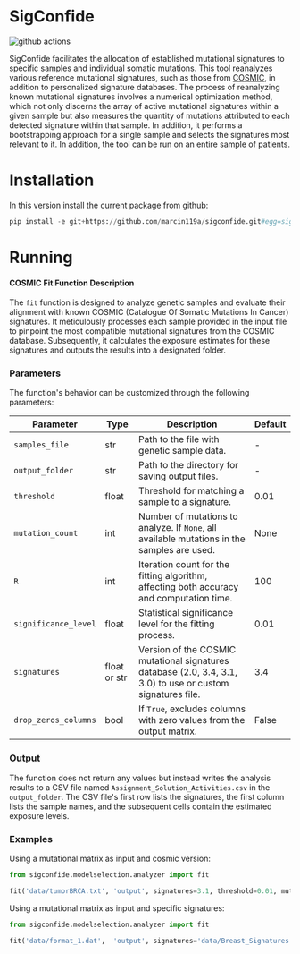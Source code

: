 # SigConfide
![github actions](https://github.com/marcin119a/sigconfide/actions/workflows/ci.yml/badge.svg)

SigConfide facilitates the allocation of established mutational signatures to specific samples and individual somatic mutations. 
This tool reanalyzes various reference mutational signatures, such as those from [COSMIC](https://cancer.sanger.ac.uk/signatures/), in addition to personalized signature databases. 
The process of reanalyzing known mutational signatures involves a numerical optimization method, 
which not only discerns the array of active mutational signatures within a given sample 
but also measures the quantity of mutations attributed to each detected signature within that sample.
In addition, it performs a bootstrapping approach for a single sample and selects the signatures most relevant to it. 
In addition, the tool can be run on an entire sample of patients. 

# Installation

In this version install the current package from github:
```python
pip install -e git+https://github.com/marcin119a/sigconfide.git#egg=sigconfide
```

# Running 


#### COSMIC Fit Function Description

The `fit` function is designed to analyze genetic samples and evaluate their alignment with known COSMIC (Catalogue Of Somatic Mutations In Cancer) signatures. 
It meticulously processes each sample provided in the input file to pinpoint the most compatible mutational signatures from the COSMIC database. Subsequently,
it calculates the exposure estimates for these signatures and outputs the results into a designated folder.

### Parameters

The function's behavior can be customized through the following parameters:

| Parameter            | Type         | Description                                                                                                 | Default |
|----------------------|--------------|-------------------------------------------------------------------------------------------------------------|---------|
| `samples_file`       | str          | Path to the file with genetic sample data.                                                                  | -       |
| `output_folder`      | str          | Path to the directory for saving output files.                                                              | -       |
| `threshold`          | float        | Threshold for matching a sample to a signature.                                                             | 0.01    |
| `mutation_count`     | int          | Number of mutations to analyze. If `None`, all available mutations in the samples are used.                 | None    |
| `R`                  | int          | Iteration count for the fitting algorithm, affecting both accuracy and computation time.                    | 100     |
| `significance_level` | float        | Statistical significance level for the fitting process.                                                     | 0.01    |
| `signatures`         | float or str | Version of the COSMIC mutational signatures database (2.0, 3.4, 3.1, 3.0) to use or custom signatures file. | 3.4     |
| `drop_zeros_columns` | bool         | If `True`, excludes columns with zero values from the output matrix.                                        | False   |

### Output

The function does not return any values but instead writes the analysis results to a CSV file named `Assignment_Solution_Activities.csv` in the `output_folder`.
The CSV file's first row lists the signatures, the first column lists the sample names, and the subsequent cells contain the estimated exposure levels.


### Examples

Using a mutational matrix as input and cosmic version:
```python
from sigconfide.modelselection.analyzer import fit

fit('data/tumorBRCA.txt', 'output', signatures=3.1, threshold=0.01, mutation_count=1000, drop_zeros_columns=True)
```

Using a mutational matrix as input and specific signatures:
```python
from sigconfide.modelselection.analyzer import fit

fit('data/format_1.dat',  'output', signatures='data/Breast_Signatures.csv', drop_zeros_columns=True)
```